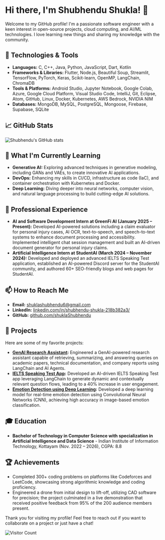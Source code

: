 # Hi there, I'm Shubhendu Shukla! 👋

Welcome to my GitHub profile! I'm a passionate software engineer with a keen interest in open-source projects, cloud computing, and AI/ML technologies. I love learning new things and sharing my knowledge with the community.

## 🔧 Technologies & Tools

- **Languages:** C, C++, Java, Python, JavaScript, Dart, Kotlin
- **Frameworks & Libraries:** Flutter, Node.js, Beautiful Soup, Streamlit, TensorFlow, PyTorch, Keras, Scikit-learn, OpenMP, LangChain, ChromaDB
- **Tools & Platforms:** Android Studio, Jupyter Notebook, Google Colab, Azure, Google Cloud Platform, Visual Studio Code, IntelliJ, Git, Eclipse, Atom, GitHub, Linux, Docker, Kubernetes, AWS Bedrock, NVIDIA NIM
- **Databases:** MongoDB, MySQL, PostgreSQL, Mongoose, Firebase, Supabase, SQLite

## 📈 GitHub Stats

![Shubhendu's GitHub stats](https://github-readme-stats.vercel.app/api?username=shuklaShubhendu&show_icons=true&theme=radical)

## 🌱 What I'm Currently Learning

- **Generative AI:** Exploring advanced techniques in generative modeling, including GANs and VAEs, to create innovative AI applications.
- **DevOps:** Enhancing my skills in CI/CD, infrastructure as code (IaC), and container orchestration with Kubernetes and Docker.
- **Deep Learning:** Diving deeper into neural networks, computer vision, and natural language processing to build cutting-edge AI solutions.

## 💼 Professional Experience

- **AI and Software Development Intern at GreenFi AI (January 2025 – Present):** Developed AI-powered solutions including a claim evaluator for personal injury cases, AI OCR, text-to-speech, and speech-to-text systems to enhance document processing and accessibility. Implemented intelligent chat session management and built an AI-driven document generator for personal injury claims.
- **Artificial Intelligence Intern at StudentAI (March 2024 – November 2024):** Developed and deployed an advanced IELTS Speaking Test application, established an AI-powered Discord server for the StudentAI community, and authored 60+ SEO-friendly blogs and web pages for StudentAI.

## 📫 How to Reach Me

- **Email:** shuklashubhendu6@gmail.com
- **LinkedIn:** [linkedin.com/in/shubhendu-shukla-218b382a3/](https://www.linkedin.com/in/shubhendu-shukla-218b382a3/)
- **GitHub:** [github.com/shuklaShubhendu](https://github.com/shuklaShubhendu)

## 🌟 Projects

Here are some of my favorite projects:

- **[GenAI Research Assistant](https://github.com/shuklaShubhendu/genai-research-assistant):** Engineered a GenAI-powered research assistant capable of retrieving, summarizing, and answering queries on academic papers, technical documentation, and company reports using LangChain and AI Agents.
- **[IELTS Speaking Test App](https://github.com/shuklaShubhendu/ielts-speaking-test-app):** Developed an AI-driven IELTS Speaking Test app leveraging LangChain to generate dynamic and contextually relevant question flows, leading to a 40% increase in user engagement.
- **[Emotion Detection using Deep Learning](https://github.com/shuklaShubhendu/emotion-detection):** Developed a deep learning model for real-time emotion detection using Convolutional Neural Networks (CNN), achieving high accuracy in image-based emotion classification.

## 🎓 Education

- **Bachelor of Technology in Computer Science with specialization in Artificial Intelligence and Data Science** - Indian Institute of Information Technology, Kottayam (Nov. 2022 – 2026), CGPA: 8.8

## 🏆 Achievements

- Completed 300+ coding problems on platforms like Codeforces and LeetCode, showcasing strong algorithmic knowledge and coding proficiency.
- Engineered a drone from initial design to lift-off, utilizing CAD software for precision; the project culminated in a live demonstration that received positive feedback from 95% of the 200 audience members present.

Thank you for visiting my profile! Feel free to reach out if you want to collaborate on a project or just have a chat!

![Visitor Count](https://visitor-badge.glitch.me/badge?page_id=shuklaShubhendu.visitor-badge)
